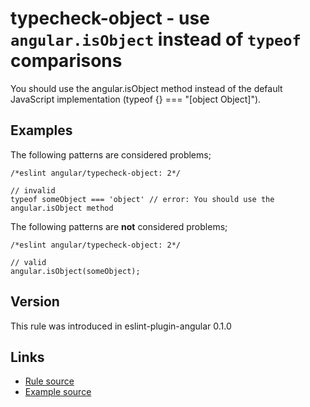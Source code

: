 <!-- WARNING: Generated documentation. Edit docs and examples in the rule and examples file ('rules/typecheck-object.js', 'examples/typecheck-object.js'). -->

# typecheck-object - use `angular.isObject` instead of `typeof` comparisons

You should use the angular.isObject method instead of the default JavaScript implementation (typeof {} === "[object Object]").

## Examples

The following patterns are considered problems;

    /*eslint angular/typecheck-object: 2*/

    // invalid
    typeof someObject === 'object' // error: You should use the angular.isObject method

The following patterns are **not** considered problems;

    /*eslint angular/typecheck-object: 2*/

    // valid
    angular.isObject(someObject);

## Version

This rule was introduced in eslint-plugin-angular 0.1.0

## Links

* [Rule source](../rules/typecheck-object.js)
* [Example source](../examples/typecheck-object.js)
